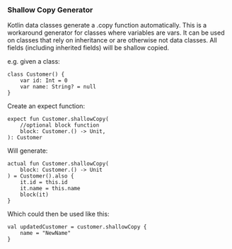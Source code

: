 
### Shallow Copy Generator

Kotlin data classes generate a .copy function automatically. This is a workaround generator for classes where variables 
are vars. It can be used on classes that rely on inheritance or are otherwise not data classes. All fields (including
inherited fields) will be shallow copied.

e.g. given a class:

```
class Customer() {
    var id: Int = 0
    var name: String? = null
}       
```

Create an expect function:
```
expect fun Customer.shallowCopy(
    //optional block function
    block: Customer.() -> Unit,
): Customer
```


Will generate:

```
actual fun Customer.shallowCopy(
    block: Customer.() -> Unit
) = Customer().also {
    it.id = this.id
    it.name = this.name
    block(it)
}
```

Which could then be used like this:

```
val updatedCustomer = customer.shallowCopy {
    name = "NewName"
}
```
